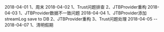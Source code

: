 2018-04-01
1、周末
2018-04-02
1、Trust问题排查
2、JTBProvider重构
2018-04-03
1、JTBProvider数据不一致问题
2018-04-04
1、JTBProvider添加streamLog save to DB
2、JTBProvider重构
3、Trust问题处理
2018-04-05 -- 2018-04-07
1、清明假期